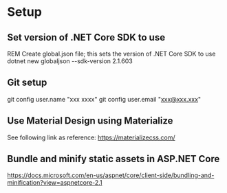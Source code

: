 # Setup

## Set version of .NET Core SDK to use

REM Create global.json file; this sets the version of .NET Core SDK to use
dotnet new globaljson --sdk-version 2.1.603

## Git setup

git config user.name "xxx xxxx"
git config user.email "xxx@xxx.xxx"

## Use Material Design using Materialize

See following link as reference:
https://materializecss.com/

## Bundle and minify static assets in ASP.NET Core
https://docs.microsoft.com/en-us/aspnet/core/client-side/bundling-and-minification?view=aspnetcore-2.1
